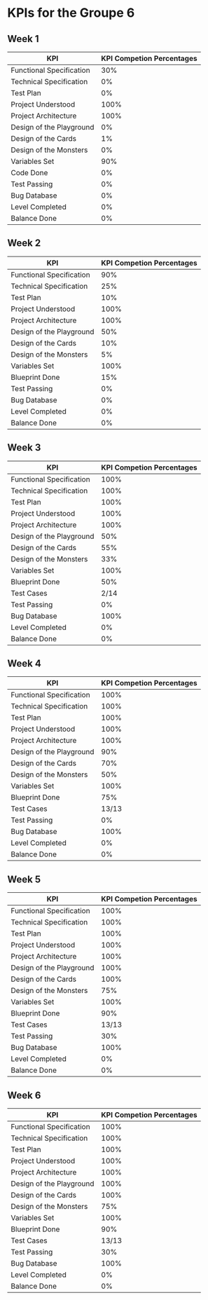 # KPIs for the Groupe 6

## Week 1

| KPI  |KPI Competion Percentages  |
|---|---|
| Functional Specification  | 30%  |
| Technical Specification  | 0%  |
| Test Plan  | 0%  |
| Project Understood  | 100%  |
| Project Architecture  | 100%  |
| Design of the Playground  | 0%  |
| Design of the Cards  | 1%  |
| Design of the Monsters  | 0%  |
| Variables Set  | 90%  |
| Code Done  | 0%  |
| Test Passing  | 0%  |
| Bug Database  | 0%  |
| Level Completed  | 0%  |
| Balance Done  | 0%  |

## Week 2

| KPI  |KPI Competion Percentages  |
|---|---|
| Functional Specification  | 90%  |
| Technical Specification  | 25%  |
| Test Plan  | 10%  |
| Project Understood  | 100%  |
| Project Architecture  | 100%  |
| Design of the Playground  | 50%  |
| Design of the Cards  | 10%  |
| Design of the Monsters  | 5%  |
| Variables Set  | 100%  |
| Blueprint Done  | 15%  |
| Test Passing  | 0%  |
| Bug Database  | 0%  |
| Level Completed  | 0%  |
| Balance Done   | 0%  |

## Week 3

| KPI  |KPI Competion Percentages  |
|---|---|
| Functional Specification  | 100%  |
| Technical Specification  | 100%  |
| Test Plan  | 100%  |
| Project Understood  | 100%  |
| Project Architecture  | 100%  |
| Design of the Playground  | 50%  |
| Design of the Cards  | 55%  |
| Design of the Monsters  | 33%  |
| Variables Set  | 100%  |
| Blueprint Done  | 50%  |
| Test Cases  | 2/14 |
| Test Passing  | 0%  |
| Bug Database  | 100%  |
| Level Completed  | 0%  |
| Balance Done   | 0%  |

## Week 4

| KPI  |KPI Competion Percentages  |
|---|---|
| Functional Specification  | 100%  |
| Technical Specification  | 100%  |
| Test Plan  | 100%  |
| Project Understood  | 100%  |
| Project Architecture  | 100%  |
| Design of the Playground  | 90%  |
| Design of the Cards  | 70%  |
| Design of the Monsters  | 50%  |
| Variables Set  | 100%  |
| Blueprint Done  | 75%  |
| Test Cases  | 13/13 |
| Test Passing  | 0%  |
| Bug Database  | 100%  |
| Level Completed  | 0%  |
| Balance Done   | 0%  |

## Week 5

| KPI  |KPI Competion Percentages  |
|---|---|
| Functional Specification  | 100%  |
| Technical Specification  | 100%  |
| Test Plan  | 100%  |
| Project Understood  | 100%  |
| Project Architecture  | 100%  |
| Design of the Playground  | 100%  |
| Design of the Cards  | 100%  |
| Design of the Monsters  | 75%  |
| Variables Set  | 100%  |
| Blueprint Done  | 90%  |
| Test Cases  | 13/13 |
| Test Passing  | 30%  |
| Bug Database  | 100%  |
| Level Completed  | 0%  |
| Balance Done   | 0%  |

## Week 6

| KPI  |KPI Competion Percentages  |
|---|---|
| Functional Specification  | 100%  |
| Technical Specification  | 100%  |
| Test Plan  | 100%  |
| Project Understood  | 100%  |
| Project Architecture  | 100%  |
| Design of the Playground  | 100%  |
| Design of the Cards  | 100%  |
| Design of the Monsters  | 75%  |
| Variables Set  | 100%  |
| Blueprint Done  | 90%  |
| Test Cases  | 13/13 |
| Test Passing  | 30%  |
| Bug Database  | 100%  |
| Level Completed  | 0%  |
| Balance Done   | 0%  |
